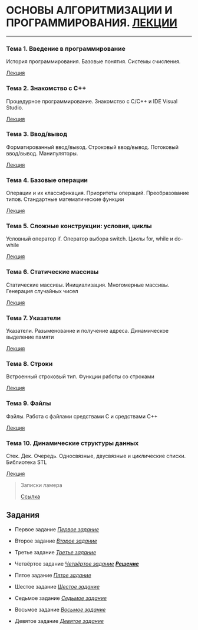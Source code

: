 # ОСНОВЫ АЛГОРИТМИЗАЦИИ И ПРОГРАММИРОВАНИЯ. [ЛЕКЦИИ](https://tgjmjgj.github.io/Clecture/dist/index.html "Лекции")
***


###  Тема 1. Введение в программирование
История программирования. Базовые понятия. Системы счисления.

[Лекция](https://tgjmjgj.github.io/Clecture/dist/lecture/Introduction/index.html "Лекция")

###  Тема 2. Знакомство с C++
Процедурное программирование. Знакомство с C/C++ и IDE Visual Studio.

[Лекция](https://tgjmjgj.github.io/Clecture/dist/lecture/Visual_Cpp/index.html "Лекция") 

###  Тема 3. Ввод/вывод
Форматированный ввод/вывод. Строковый ввод/вывод. Потоковый ввод/вывод. Манипуляторы.

[Лекция](https://tgjmjgj.github.io/Clecture/dist/lecture/Input_Output/index.html "Лекция") 

###  Тема 4. Базовые операции
Операции и их классификация. Приоритеты операций. Преобразование типов. Стандартные математические функции

[Лекция](https://tgjmjgj.github.io/Clecture/dist/lecture/Operations/index.html "Лекция") 

###  Тема 5. Сложные конструкции: условия, циклы
Условный оператор if. Оператор выбора switch. Циклы for, while и do-while

[Лекция](https://tgjmjgj.github.io/Clecture/dist/lecture/Complex_Constructs/index.html "Лекция") 

###  Тема 6. Статические массивы
Статические массивы. Инициализация. Многомерные массивы. Генерация случайных чисел

[Лекция](https://tgjmjgj.github.io/Clecture/dist/lecture/Arrays/index.html "Лекция") 

###  Тема 7. Указатели
Указатели. Разыменование и получение адреса. Динамическое выделение памяти

[Лекция](https://tgjmjgj.github.io/Clecture/dist/lecture/Pointers/index.html "Лекция") 

###  Тема 8. Строки
Встроенный строковый тип. Функции работы со строками

[Лекция](https://tgjmjgj.github.io/Clecture/dist/lecture/Strings/index.html "Лекция")

###  Тема 9. Файлы
Файлы. Работа с файлами средствами C и средствами C++

[Лекция](https://tgjmjgj.github.io/Clecture/dist/lecture/Files/index.html "Лекция")

###  Тема 10. Динамические структуры данных
Стек. Дек. Очередь. Односвязные, двусвязные и циклические списки. Библиотека STL

[Лекция](https://tgjmjgj.github.io/Clecture/dist/lecture/Dynamic_Structures/index.html "Лекция")

> Записки ламера
>
> [Ссылка](https://tgjmjgj.github.io/Clecture/dist/completed/hints_of_lammer.pdf "Советы для ламера")

##  Задания
* Первое задание
	[_Первое_ _задание_](https://tgjmjgj.github.io/Clecture/dist/task/Task_1/Task_1.pdf "Задание 1")

* Второе задание
	[_Второе_ _задание_](https://tgjmjgj.github.io/Clecture/dist/task/Task_2/Task_2.pdf "Задание 2")

* Третье задание
	[_Третье_ _задание_](https://tgjmjgj.github.io/Clecture/dist/task/Task_3/Task_3.pdf "Задание 3")

* Четвёртое задание
	[_Четвёртое_ _задание_](https://tgjmjgj.github.io/Clecture/dist/task/Task_4/Task_4.pdf "Задание 4")
	[***Решение***](https://tgjmjgj.github.io/Clecture/dist/completed/Task_4/Index.html "Решение задания 4")

* Пятое задание
	[_Пятое_ _задание_](https://tgjmjgj.github.io/Clecture/dist/task/Task_5/Task_5.pdf "Задание 5")

* Шестое задание
	[_Шестое_ _задание_](https://tgjmjgj.github.io/Clecture/dist/task/Task_6/Task_6.pdf "Задание 6")

* Седьмое задание
	[_Седьмое_ _задание_](https://tgjmjgj.github.io/Clecture/dist/task/Task_7/Task_7.pdf "Задание 7")

* Восьмое задание
	[_Восьмое_ _задание_](https://tgjmjgj.github.io/Clecture/dist/task/Task_8/Task_8.pdf "Задание 8")

* Девятое задание
	[_Девятое_ _задание_](https://tgjmjgj.github.io/Clecture/dist/task/Task_9/Task_9.pdf "Задание 9")